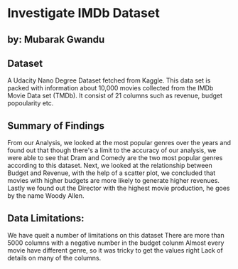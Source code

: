 # Investigate IMDb Dataset

## by: Mubarak Gwandu

## Dataset

A Udacity Nano Degree Dataset fetched from Kaggle. This data set is packed with information about 10,000 movies collected from the IMDb Movie Data set (TMDb). It consist of 21 columns such as revenue, budget popoularity etc.

## Summary of Findings

From our Analysis, we looked at the most popular genres over the years and found out that though there's a limit to the accuracy of our analysis, we were able to see that Dram and Comedy are the two most popular genres according to this dataset.
Next, we looked at the relationship between Budget and Revenue, with the help of a scatter plot, we concluded that movies with higher budgets are more likely to generate higher revenues.
Lastly we found out the Director with the highest movie production, he goes by the name Woody Allen.

## Data Limitations:

We have queit a number of limitations on this dataset
There are more than 5000 columns with a negative number in the budget colunm
Almost every movie have different genre, so it was tricky to get the values right
Lack of details on many of the columns.
